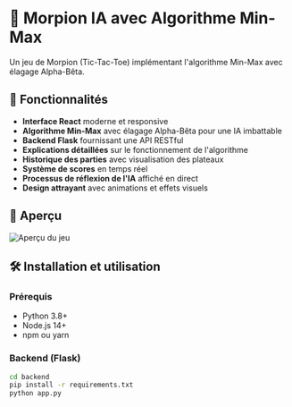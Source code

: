 # 🎯 Morpion IA avec Algorithme Min-Max

Un jeu de Morpion (Tic-Tac-Toe) implémentant l'algorithme Min-Max avec élagage Alpha-Bêta.

## 🚀 Fonctionnalités

- **Interface React** moderne et responsive
- **Algorithme Min-Max** avec élagage Alpha-Bêta pour une IA imbattable
- **Backend Flask** fournissant une API RESTful
- **Explications détaillées** sur le fonctionnement de l'algorithme
- **Historique des parties** avec visualisation des plateaux
- **Système de scores** en temps réel
- **Processus de réflexion de l'IA** affiché en direct
- **Design attrayant** avec animations et effets visuels

## 📸 Aperçu

![Aperçu du jeu](lien_vers_image_apercu.png) <!-- Vous pouvez ajouter une image plus tard -->

## 🛠️ Installation et utilisation

### Prérequis

- Python 3.8+
- Node.js 14+
- npm ou yarn

### Backend (Flask)

```bash
cd backend
pip install -r requirements.txt
python app.py
